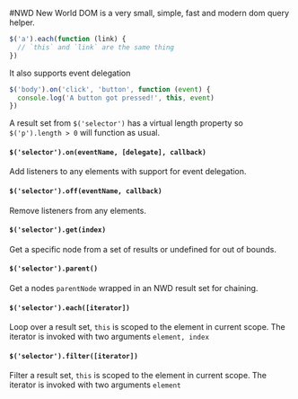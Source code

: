 #NWD
New World DOM is a very small, simple, fast and modern dom query helper.  

```js
$('a').each(function (link) {
  // `this` and `link` are the same thing
})
```
    
It also supports event delegation  

```js
$('body').on('click', 'button', function (event) {
  console.log('A button got pressed!', this, event)
})
```

A result set from `$('selector')` has a virtual length property so `$('p').length > 0` will function as usual.  

#### `$('selector').on(eventName, [delegate], callback)`  
Add listeners to any elements with support for event delegation.

#### `$('selector').off(eventName, callback)`  
Remove listeners from any elements.

#### `$('selector').get(index)`  
Get a specific node from a set of results or undefined for out of bounds.

#### `$('selector').parent()`  
Get a nodes `parentNode` wrapped in an NWD result set for chaining.

#### `$('selector').each([iterator])`  
Loop over a result set, `this` is scoped to the element in current scope. The iterator is invoked with two arguments `element, index`

#### `$('selector').filter([iterator])`  
Filter a result set, `this` is scoped to the element in current scope. The iterator is invoked with two arguments `element`
